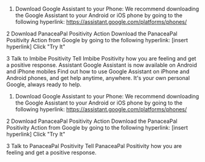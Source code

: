 1. Download Google Assistant to your Phone: We recommend downloading the Google Assistant to your Android or iOS phone by going to the following hyperlink: https://assistant.google.com/platforms/phones/

2
Download PanaceaPal Positivity Action
Download the PanaceaPal Positivity Action from Google by going to the following hyperlink: [insert hyperlink] Click "Try It"

3
Talk to Imbibe Positivity
Tell Imbibe Positivity how you are feeling and get a positive response.
Assistant
Google Assistant is now available on Android and iPhone mobiles
Find out how to use Google Assistant on iPhone and Android phones, and get help anytime, anywhere. It's your own personal Google, always ready to help.

1. Download Google Assistant to your Phone: We recommend downloading the Google Assistant to your Android or iOS phone by going to the following hyperlink: https://assistant.google.com/platforms/phones/

2
Download PanaceaPal Positivity Action
Download the PanaceaPal Positivity Action from Google by going to the following hyperlink: [insert hyperlink] Click "Try It"

3
Talk to PanaceaPal Positivity
Tell PanaceaPal Positivity how you are feeling and get a positive response.
